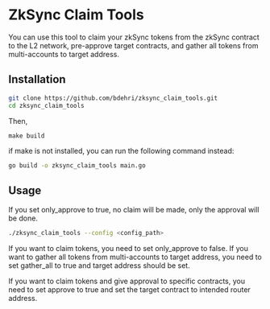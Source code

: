 # ZkSync Claim Tools

You can use this tool to claim your zkSync tokens from the zkSync contract to the L2 network, pre-approve target contracts, and gather all tokens from multi-accounts to target address.

## Installation

```bash
git clone https://github.com/bdehri/zksync_claim_tools.git
cd zksync_claim_tools
```

Then,

```
make build
```

if make is not installed, you can run the following command instead:

```bash
go build -o zksync_claim_tools main.go
```

## Usage

If you set only_approve to true, no claim will be made, only the approval will be done.

```bash
./zksync_claim_tools --config <config_path>
```

If you want to claim tokens, you need to set only_approve to false. If you want to gather all tokens from multi-accounts to target address, you need to set gather_all to true and target address should be set.

If you want to claim tokens and give approval to specific contracts, you need to set approve to true and set the target contract to intended router address.